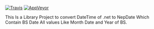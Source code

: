 # 
[![Travis](https://travis-ci.org/mkmpvtltd1/Ad-To-BS.svg?branch=master)](https://travis-ci.org/mkmpvtltd1/Ad-To-Bs)
[![AppVeyor](https://img.shields.io/appveyor/ci/mkmpvtltd1/Ad-To-Bs.svg)](https://ci.appveyor.com/project/mkmpvtltd1/Ad-To-Bs)

This Is a Library Project to convert DateTime of .net to NepDate Which Contain BS Date All values Like Month Date and Year of BS.
